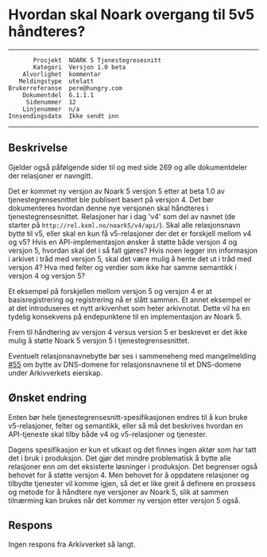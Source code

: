 Hvordan skal Noark overgang til 5v5 håndteres?
==============================================

 ------------------  ---------------------------------
           Prosjekt  NOARK 5 Tjenestegresesnitt
           Kategori  Versjon 1.0 beta
        Alvorlighet  kommentar
       Meldingstype  utelatt
    Brukerreferanse  pere@hungry.com
        Dokumentdel  6.1.1.1
         Sidenummer  12
        Linjenummer  n/a
    Innsendingsdato  Ikke sendt inn
 ------------------  ---------------------------------

Beskrivelse
-----------

Gjelder også påfølgende sider til og med side 269 og alle
dokumentdeler der relasjoner er navngitt.

Det er kommet ny versjon av Noark 5 versjon 5 etter at beta 1.0 av
tjenestegrensesnittet ble publisert basert på versjon 4.  Det bør
dokumenteres hvordan denne nye versjonen skal håndteres i
tjenestegrensesnittet.  Relasjoner har i dag 'v4' som del av navnet
(de starter på ```http://rel.kxml.no/noark5/v4/api/```).  Skal alle
relasjonsnavn bytte til v5, eller skal en kun få v5-relasjoner der det
er forskjell mellom v4 og v5?  Hvis en API-implementasjon ønsker å
støtte både versjon 4 og versjon 5, hvordan skal det i så fall gjøres?
Hvis noen legger inn informasjon i arkivet i tråd med versjon 5, skal
det være mulig å hente det ut i tråd med versjon 4?  Hva med felter og
verdier som ikke har samme semantikk i versjon 4 og versjon 5?

Et eksempel på forskjellen mellom versjon 5 og versjon 4 er at
basisregistrering og registrering nå er slått sammen.  Et annet
eksempel er at det introduseres et nytt arkivenhet som heter
arkivnotat.  Dette vil ha en tydelig konsekvens på endepunktene til en
implementasjon av Noark 5.

Frem til håndtering av versjon 4 versus version 5 er beskrevet er det
ikke mulig å støtte Noark 5 versjon 5 i tjenestegrensesnittet.

Eventuelt relasjonsnavnebytte bør ses i sammeneheng med mangelmelding
[#55](https://github.com/arkivverket/noark5-tjenestegrensesnitt-standard/issues/55)
om bytte av DNS-domene for relasjonsnavnene til et DNS-domene under
Arkivverkets eierskap.

Ønsket endring
--------------

Enten bør hele tjenestegrensesnitt-spesifikasjonen endres til å kun
bruke v5-relasjoner, felter og semantikk, eller så må det beskrives
hvordan en API-tjeneste skal tilby både v4 og v5-relasjoner og
tjenester.

Dagens spesifikasjon er kun et utkast og det finnes ingen aktør som
har tatt det i bruk i produksjon.  Det gjør det mindre problematisk å
bytte alle relasjoner enn om det eksisterte løsninger i produksjon.
Det begrenser også behovet for å støtte versjon 4.  Men behovet for å
oppdatere relasjoner og tilbydte tjenester vil komme igjen, så det er
like greit å definere en prossess og metode for å håndtere nye
versjoner av Noark 5, slik at sammen tilnærming kan brukes når det
kommer ny versjon etter versjon 5 også.

Respons
-------

Ingen respons fra Arkivverket så langt.
